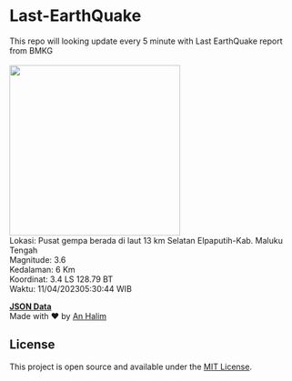 # Last-EarthQuake
This repo will looking update every 5 minute with Last EarthQuake report from BMKG
<br>
<br>
<img src="https://ews.bmkg.go.id/TEWS/data/20230411053044.mmi.jpg?46709hzs8b2196vu6h37tzl" width="300"/>
<br>
Lokasi: Pusat gempa berada di laut 13 km Selatan Elpaputih-Kab. Maluku Tengah <br>
Magnitude: 3.6 <br>
Kedalaman: 6 Km <br>
Koordinat: 3.4 LS 128.79 BT <br>
Waktu: 11/04/202305:30:44 WIB <br>

<a href="./data/data.json">**JSON Data**</a>
<br>
Made with ❤️ by <a href="https://github.com/an-halim">An Halim</a>
## License

This project is open source and available under the [MIT License](LICENSE).
